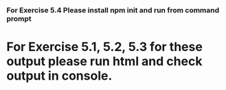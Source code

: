 ### For Exercise 5.4 Please install npm init and run from command prompt
# For Exercise 5.1, 5.2, 5.3 for these output please run html and check output in console.